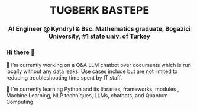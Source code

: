<h1 align="center">TUGBERK BASTEPE</h1>
<h3 align="center"><span color="blue"> AI Engineer @ Kyndryl   </span> & Bsc. Mathematics graduate, Bogazici University, #1 state univ. of Turkey</h3>

### Hi there 👋
<p> 🔭 I’m currently working on a Q&A LLM chatbot over documents which is run locally without any data leaks. Use cases include but are not limited to reducing troubleshooting time spent by IT staff. </p>
<p>🌱 I’m currently learning Python and its libraries, frameworks, modules , Machine Learning, NLP techniques, LLMs, chatbots, and Quantum Computing</p>


<!--
**tugberkbastepe/tugberkbastepe** is a ✨ _special_ ✨ repository because its `README.md` (this file) appears on your GitHub profile.

Here are some ideas to get you started:

<p>📫 How to reach me: ...</p><a href="https://www.w3schools.com">LinkedIn</a>

- 🔭 I’m currently working on a Q&A LLM chatbot over documents, 100% privately, no data leaks 
- 🌱 I’m currently learning Python, NLP, AWS SageMaker
- 👯 I’m looking to collaborate on ...
- 🤔 I’m looking for help with ...
- 💬 Ask me about ...
- 📫 How to reach me: ...
- 😄 Pronouns: ...
- ⚡ Fun fact: ...
-->
